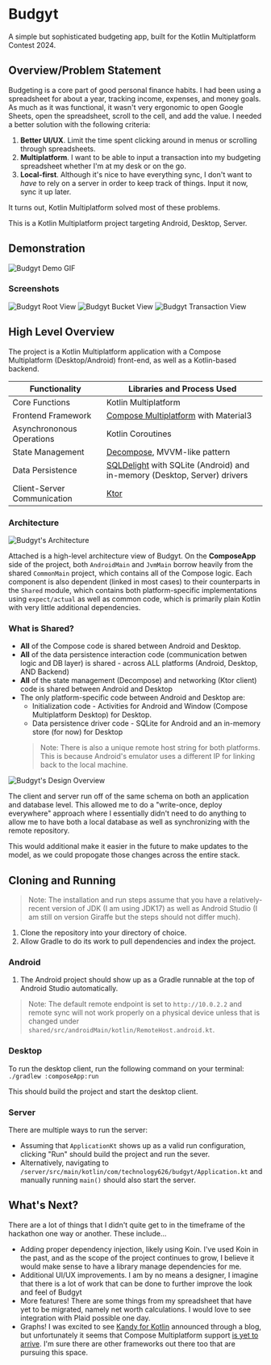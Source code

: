 # Budgyt
A simple but sophisticated budgeting app, built for the Kotlin Multiplatform Contest 2024.

## Overview/Problem Statement

Budgeting is a core part of good personal finance habits. I had been using a spreadsheet for about a year, tracking income, expenses, and money goals. As much as it was functional, it wasn't very ergonomic to open Google Sheets, open the spreadsheet, scroll to the cell, and add the value. I needed a better solution with the following criteria:

1. **Better UI/UX**. Limit the time spent clicking around in menus or scrolling through spreadsheets.
2. **Multiplatform**. I want to be able to input a transaction into my budgeting spreadsheet whether I'm at my desk or on the go.
3. **Local-first**. Although it's nice to have everything sync, I don't want to *have* to rely on a server in order to keep track of things. Input it now, sync it up later.

It turns out, Kotlin Multiplatform solved most of these problems.

This is a Kotlin Multiplatform project targeting Android, Desktop, Server.

## Demonstration
![Budgyt Demo GIF](Budgyt_Demo_GIF.gif)

### Screenshots
![Budgyt Root View](Budgyt-Root-View.png)
![Budgyt Bucket View](Budgyt-Bucket-View.png)
![Budgyt Transaction View](Budgyt-Transaction-View.png)

## High Level Overview
The project is a Kotlin Multiplatform application with a Compose Multiplatform (Desktop/Android) front-end, as well as a Kotlin-based backend.

| Functionality | Libraries and Process Used |
| -|-|
| Core Functions | Kotlin Multiplatform |
| Frontend Framework | [Compose Multiplatform](https://www.jetbrains.com/lp/compose-multiplatform/) with Material3
| Asynchrononous Operations | Kotlin Coroutines
| State Management | [Decompose](https://github.com/arkivanov/Decompose), MVVM-like pattern |
| Data Persistence | [SQLDelight](https://github.com/cashapp/sqldelight) with SQLite (Android) and in-memory (Desktop, Server) drivers |
| Client-Server Communication | [Ktor](https://ktor.io/) |

### Architecture
![Budgyt's Architecture](BudgytArchitecture.drawio.png)

Attached is a high-level architecture view of Budgyt. On the **ComposeApp** side of the project, both `AndroidMain` and `JvmMain` borrow heavily from the shared `CommonMain` project, which contains all of the Compose logic. Each component is also dependent (linked in most cases) to their counterparts in the `Shared` module, which contains both platform-specific implementations using `expect/actual` as well as common code, which is primarily plain Kotlin with very little additional dependencies.

### What is Shared?
- **All** of the Compose code is shared between Android and Desktop.
- **All** of the data persistence interaction code (communication betwen logic and DB layer) is shared - across ALL platforms (Android, Desktop, AND Backend)
- **All** of the state management (Decompose) and networking (Ktor client) code is shared between Android and Desktop
- The only platform-specific code between Android and Desktop are:
  - Initialization code - Activities for Android and Window (Compose Multiplatform Desktop) for Desktop.
  - Data persistence driver code - SQLite for Android and an in-memory store (for now) for Desktop
  > Note: There is also a unique remote host string for both platforms. This is because Android's emulator uses a different IP for linking back to the local machine.

![Budgyt's Design Overview](BudgytDesign.drawio.png)

The client and server run off of the same schema on both an application and database level. This allowed me to do a "write-once, deploy everywhere" approach where I essentially didn't need to do anything to allow me to have both a local database as well as synchronizing with the remote repository.

This would additional make it easier in the future to make updates to the model, as we could propogate those changes across the entire stack.

## Cloning and Running
> Note: The installation and run steps assume that you have a relatively-recent version of JDK (I am using JDK17) as well as Android Studio (I am still on version Giraffe but the steps should not differ much).
1. Clone the repository into your directory of choice.
2. Allow Gradle to do its work to pull dependencies and index the project.

### Android
1. The Android project should show up as a Gradle runnable at the top of Android Studio automatically.

> Note: The default remote endpoint is set to `http://10.0.2.2` and remote sync will not work properly on a physical device unless that is changed under `shared/src/androidMain/kotlin/RemoteHost.android.kt`.

### Desktop
To run the desktop client, run the following command on your terminal:
`./gradlew :composeApp:run`

This should build the project and start the desktop client.

### Server
There are multiple ways to run the server:
- Assuming that `ApplicationKt` shows up as a valid run configuration, clicking "Run" should build the project and run the sever.
- Alternatively, navigating to `/server/src/main/kotlin/com/technology626/budgyt/Application.kt` and manually running `main()` should also start the server.

## What's Next?
There are a lot of things that I didn't quite get to in the timeframe of the hackathon one way or another. These include...
- Adding proper dependency injection, likely using Koin. I've used Koin in the past, and as the scope of the project continues to grow, I believe it would make sense to have a library manage dependencies for me.
- Additional UI/UX improvements. I am by no means a designer, I imagine that there is a lot of work that can be done to further improve the look and feel of Budgyt
- More features! There are some things from my spreadsheet that have yet to be migrated, namely net worth calculations. I would love to see integration with Plaid possible one day.
- Graphs! I was excited to see [Kandy for Kotlin](https://github.com/Kotlin/kandy) announced through a blog, but unfortunately it seems that Compose Multiplatform support [is yet to arrive](https://github.com/Kotlin/kandy/issues/270). I'm sure there are other frameworks out there too that are pursuing this space. 